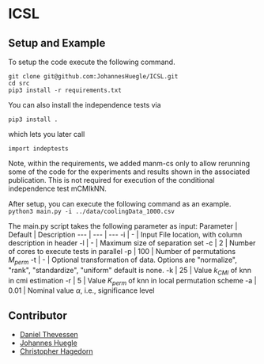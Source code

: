 # ICSL

## Setup and Example

To setup the code execute the following command.
```
git clone git@github.com:JohannesHuegle/ICSL.git
cd src
pip3 install -r requirements.txt
```
You can also install the independence tests via
```
pip3 install .
```
which lets you later call
```
import indeptests
```

Note, within the requirements, we added manm-cs only to allow rerunning some of the code for the experiments and results shown in the associated publication. This is not required for execution of the conditional independence test mCMIkNN.

After setup, you can execute the following command as an example.
`python3 main.py -i ../data/coolingData_1000.csv`

The main.py script takes the following parameter as input:
Parameter | Default | Description
--- | --- | ---
-i | - | Input File location, with column description in header
-l | - | Maximum size of separation set
-c | 2 | Number of cores to execute tests in parallel
-p | 100 | Number of permutations $M_{perm}$
-t | - | Optional transformation of data. Options are "normalize", "rank", "standardize", "uniform" default is none.
-k | 25 | Value $k_{CMI}$ of knn in cmi estimation
-r | 5 | Value $K_{perm}$ of knn in local permutation scheme
-a | 0.01 | Nominal value $\alpha$, i.e., significance level

## Contributor
* [Daniel Thevessen](https://github.com/danthe96)
* [Johannes Huegle](https://github.com/JohannesHuegle)
* [Christopher Hagedorn](https://github.com/ChristopherSchmidt89)
